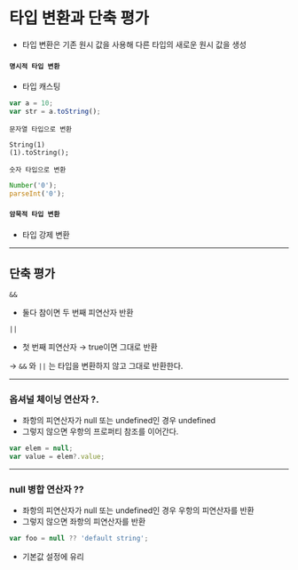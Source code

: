 # 타입 변환과 단축 평가

- 타입 변환은 기존 원시 값을 사용해 다른 타입의 새로운 원시 값을 생성

#### `명시적 타입 변환`

- 타입 캐스팅

```javascript
var a = 10;
var str = a.toString();		
```

`문자열 타입으로 변환`

```
String(1)
(1).toString();
```

`숫자 타입으로 변환`

```javascript
Number('0');
parseInt('0');
```



#### `암묵적 타입 변환`

- 타입 강제 변환

---

## 단축 평가

`&&`

- 둘다 참이면 두 번째 피연산자 반환

`||`

- 첫 번째 피연산자 → true이면 그대로 반환

→ `&&` 와 `||` 는 타입을 변환하지 않고 그대로 반환한다.

---

### 옵셔널 체이닝 연산자 ?.

- 좌항의 피연산자가 null 또는 undefined인 경우 undefined
- 그렇지 않으면 우항의 프로퍼티 참조를 이어간다.

```javascript
var elem = null;
var value = elem?.value;
```



---

### null 병합 연산자 ??

- 좌항의 피연산자가 null 또는 undefined인 경우 우항의 피연산자를 반환
- 그렇지 않으면 좌항의 피연산자를 반환

```javascript
var foo = null ?? 'default string';
```

- 기본값 설정에 유리

